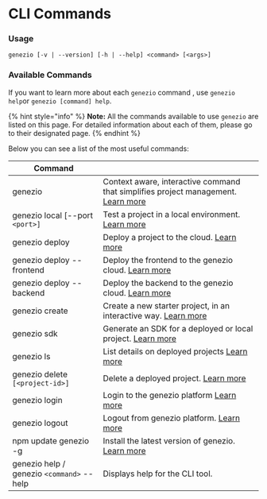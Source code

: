 # CLI Commands

### Usage

```
genezio [-v | --version] [-h | --help] <command> [<args>]
```

### Available Commands

If you want to learn more about each `genezio` command , use `genezio help`or `genezio [command] help`.

{% hint style="info" %}
**Note:** All the commands available to use `genezio` are listed on this page. For detailed information about each of them, please go to their designated page.
{% endhint %}

Below you can see a list of the most useful commands:

| Command                                   |                                                                                                                                                 |
| ----------------------------------------- | ----------------------------------------------------------------------------------------------------------------------------------------------- |
| genezio                                   | Context aware, interactive command that simplifies project management. [Learn more](genezio.md)                                                 |
| genezio local \[--port `<port>]`          | Test a project in a local environment. [Learn more](https://docs.genezio.com/genezio-documentation/cli-tool/cli-commands/local)                 |
| genezio deploy                            | Deploy a project to the cloud. [Learn more](https://docs.genezio.com/genezio-documentation/cli-tool/cli-commands/deploy)                        |
| genezio deploy --frontend                 | Deploy the frontend to the genezio cloud. [Learn more](https://docs.genezio.com/genezio-documentation/cli-tool/cli-commands/deploy)             |
| genezio deploy --backend                  | Deploy the backend to the genezio cloud. [Learn more](https://docs.genezio.com/genezio-documentation/cli-tool/cli-commands/deploy)              |
| genezio create                            | Create a new starter project, in an interactive way. [Learn more](genezio-create.md)                                                            |
| genezio sdk                               | Generate an SDK for a deployed or local project. [Learn more](https://docs.genezio.com/genezio-documentation/cli-tool/cli-commands/generatesdk) |
| genezio ls                                | List details on deployed projects [Learn more](https://docs.genezio.com/genezio-documentation/cli-tool/cli-commands/ls)                         |
| genezio delete `[<project-id>]`           | Delete a deployed project. [Learn more](https://docs.genezio.com/genezio-documentation/cli-tool/cli-commands/delete)                            |
| genezio login                             | Login to the genezio platform [Learn more](https://docs.genezio.com/genezio-documentation/cli-tool/cli-commands/login)                          |
| genezio logout                            | Logout from genezio platform. [Learn more](https://docs.genezio.com/genezio-documentation/cli-tool/cli-commands/logout)                         |
| npm update genezio -g                     | Install the latest version of genezio. [Learn more](../update.md)                                                                               |
| genezio help / genezio `<command>` --help | Displays help for the CLI tool.                                                                                                                 |
